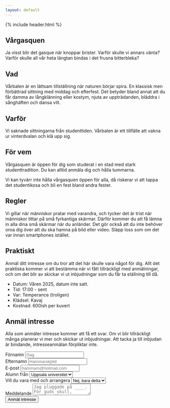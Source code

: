 ```yaml
---
layout: default
---
```

<section class="hero hero--gasque">
  {% include header.html %}
  <hgroup class="hero_hgroup">
    <h1 class="hero_headline">Vårgasquen</h1>
    <p class="hero_text">Ja visst blir det gasque när knoppar brister. Varför skulle vi annars vänta? Varför skulle all vår heta längtan bindas i det frusna bitterbleka?</p>
  </hgroup>
</section>
<section class="sectionContainer">
  <h2 class="page_headline">Vad</h2>
  <p class="page_text page_text--last">Vårbalen är en lättsam tillställning när naturen börjar spira. En klassisk men förbättrad sittning med middag och efterfest. Det betyder bland annat att du får damma av långklänning eller kostym, njuta av uppträdanden, bläddra i sånghäften och dansa&nbsp;vilt.</p>
      <h2 class="page_headline">Varför</h2>
  <p class="page_text page_text--last">Vi saknade sittningarna från studenttiden. Vårbalen är ett tillfälle att vakna ur vinterdvalan och klä upp sig.</p>
  <h2 class="page_headline">För vem</h2>
  <p class="page_text">Vårgasquen är öppen för dig som studerat i en stad med stark studenttradition. Du kan alltid anmäla dig och hålla tummarna.</p>
  <p class="page_text page_text--last">Vi kan tyvärr inte hålla vårgasquen öppen för alla, då riskerar vi att tappa det studentikosa och bli en fest bland andra fester.</p>
  <h2 class="page_headline">Regler</h2>
  <p class="page_text page_text--last">Vi gillar när människor pratar med varandra, och tycker det är trist när människor tittar på små fyrkantiga skärmar. Därför kommer du att få lämna in alla dina små skärmar när du anländer. Det gör också att du inte behöver oroa dig över att du ska hamna på bild eller video. Släpp loss som om det var innan smartphones istället.</p>
  <h2 class="page_headline">Praktiskt</h2>
  <p class="page_text">Anmäl ditt intresse om du tror att det här skulle vara något för dig. Allt det praktiska kommer vi att bestämma när vi fått tillräckligt med anmälningar, och om det blir av skickar vi ut inbjudningar som du får ta ställning till då.</p>
  <ul>
    <li>Datum: Våren 2025, datum inte satt.</li>
    <li>Tid: 17:00 - sent</li>
    <li>Var: Temperance (troligen)</li>
    <li>Klädsel: Kavaj</li>
    <li>Kostnad: 600ish per kuvert</li>
  </ul>
  <p class="page_text page_text--last"></p>
  <h2 class="page_headline">Anmäl intresse</h2>
  <p class="page_text page_text--last">Alla som anmäler intresse kommer att få ett svar. Om vi blir tillräckligt många planerar vi mer och skickar ut inbjudningar. Att tacka ja till inbjudan är bindande, intresseanmälan förpliktar inte.</p>
  <form class="form" action="https://formspree.io/f/xnnaejrl" method="POST">
    <div class="form_subgroup">
      <label class="form_label" for="firstname">Förnamn</label>
      <input class="form_input" id="firstname" name="firstname" placeholder="Dag" />
    </div>
    <div class="form_subgroup">
      <label class="form_label" for="lastname">Efternamn</label>
      <input class="form_input" id="lastname" name="lastname" placeholder="Hammarskjöld" />
    </div>
    <div class="form_subgroup">
      <label class="form_label" for="email">E-post</label>
      <input class="form_input" id="form_email" name="email" placeholder="hammarn@hotmail.com" />
    </div>
    <div class="form_subgroup">
      <label class="form_label" for="education">Alumn från</label>
      <select class="form_select" id="education" name="education">
        <option value="uppsala">Uppsala universitet</option>
        <option value="lund">Lunds universitet</option>
        <option value="chalmers">Chalmers</option>
        <option value="chalmers">LTU</option>
        <option value="other">Annat - fyll i nedan</option>
      </select>
    </div>
    <div class="form_subgroup">
      <label class="form_label" for="participation">Vill du vara med och arrangera</label>
      <select class="form_select" id="participation" name="participation">
        <option value="yes">Ja</option>
        <option value="no" selected="selected">Nej, bara delta</option>
      </select>
    </div>
    <div class="form_subgroup">
      <label class="form_label" for="message">Meddelande</label>
      <textarea class="form_textarea" id="message" name="message" placeholder="Jag pluggade på ____. För guds skull, snälla välj mig! Jag kan 42 snapsvisor utantill!"></textarea>
    </div>
    <input type="hidden" name="_next" value="https://orden.eljest.se/tack" />
    <input type="hidden" name="_subject" value="Anmälan vårgasque!" />
    <input class="form_submit" type="submit" id="submit" value="Anmäl intresse" />
  </form>
</section>
